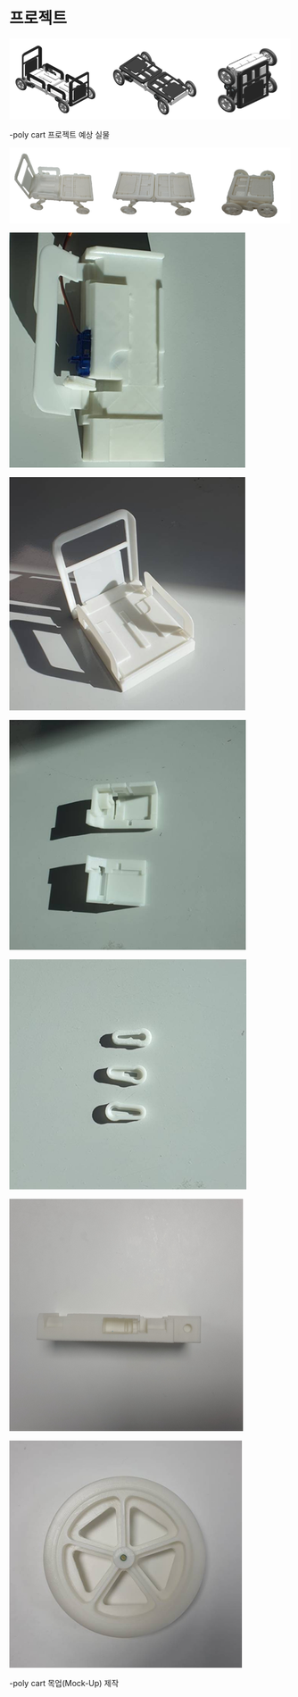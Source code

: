 # 프로젝트

![b](b.PNG)

-poly cart 프로젝트 예상 실물



![](c.PNG)



![d](d.PNG)



![e](e.PNG)

![f](f.PNG)

![g](g.PNG)

![h](h.PNG)

![i](i.PNG)

-poly cart 목업(Mock-Up) 제작




